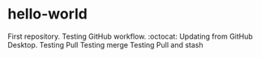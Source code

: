 # hello-world
First repository.
Testing GitHub workflow.
:octocat:
Updating from GitHub Desktop.
Testing Pull
Testing merge
Testing Pull and stash
